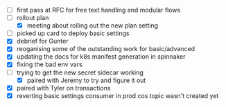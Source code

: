 * [ ] first pass at RFC for free text handling and modular flows
* [ ] rollout plan
  * [x] meeting about rolling out the new plan setting
* [ ] picked up card to deploy basic settings
* [x] debrief for Gunter
* [x] reoganising some of the outstanding work for basic/advanced
* [x] updating the docs for k8s manifest generation in spinnaker
* [x] fixing the bad env vars
* [ ] trying to get the new secret sidecar working
  * [x] paired with Jeremy to try and figure it out
* [x] paired with Tyler on transactions
* [x] reverting basic settings consumer in prod cos topic wasn't created yet
